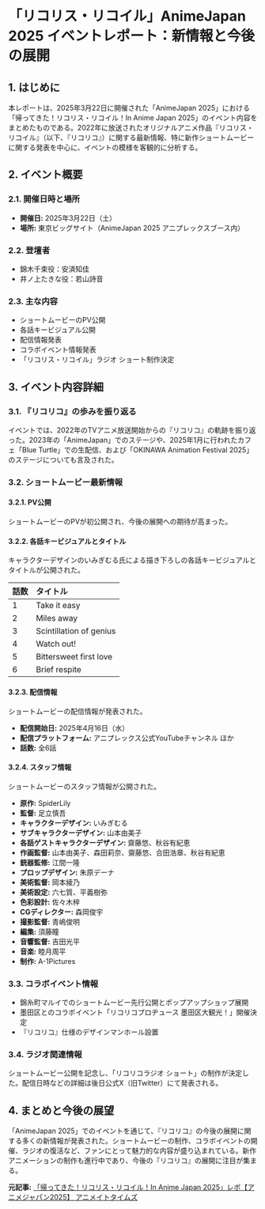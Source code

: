 # 「リコリス・リコイル」AnimeJapan 2025 イベントレポート：新情報と今後の展開

## 1. はじめに

本レポートは、2025年3月22日に開催された「AnimeJapan 2025」における「帰ってきた！リコリス・リコイル！In Anime Japan 2025」のイベント内容をまとめたものである。2022年に放送されたオリジナルアニメ作品『リコリス・リコイル』（以下、『リコリコ』）に関する最新情報、特に新作ショートムービーに関する発表を中心に、イベントの模様を客観的に分析する。

## 2. イベント概要

### 2.1. 開催日時と場所

* **開催日:** 2025年3月22日（土）
* **場所:** 東京ビッグサイト（AnimeJapan 2025 アニプレックスブース内）

### 2.2. 登壇者

* 錦木千束役：安済知佳
* 井ノ上たきな役：若山詩音

### 2.3. 主な内容

* ショートムービーのPV公開
* 各話キービジュアル公開
* 配信情報発表
* コラボイベント情報発表
* 「リコリス・リコイル」ラジオ ショート制作決定

## 3. イベント内容詳細

### 3.1. 『リコリコ』の歩みを振り返る

イベントでは、2022年のTVアニメ放送開始からの『リコリコ』の軌跡を振り返った。2023年の「AnimeJapan」でのステージや、2025年1月に行われたカフェ「Blue Turtle」での生配信、および「OKINAWA Animation Festival 2025」のステージについても言及された。

### 3.2. ショートムービー最新情報

#### 3.2.1. PV公開

ショートムービーのPVが初公開され、今後の展開への期待が高まった。

#### 3.2.2. 各話キービジュアルとタイトル

キャラクターデザインのいみぎむる氏による描き下ろしの各話キービジュアルとタイトルが公開された。

| 話数 | タイトル |
| :--- | :----------------------- |
| 1 | Take it easy |
| 2 | Miles away |
| 3 | Scintillation of genius |
| 4 | Watch out! |
| 5 | Bittersweet first love |
| 6 | Brief respite |

#### 3.2.3. 配信情報

ショートムービーの配信情報が発表された。

* **配信開始日:** 2025年4月16日（水）
* **配信プラットフォーム:** アニプレックス公式YouTubeチャンネル ほか
* **話数:** 全6話

#### 3.2.4. スタッフ情報

ショートムービーのスタッフ情報が公開された。

* **原作:** SpiderLily
* **監督:** 足立慎吾
* **キャラクターデザイン:** いみぎむる
* **サブキャラクターデザイン:** 山本由美子
* **各話ゲストキャラクターデザイン:** 齋藤悠、秋谷有紀恵
* **作画監督:** 山本由美子、森田莉奈、齋藤悠、合田浩章、秋谷有紀恵
* **銃器監修:** 江間一隆
* **プロップデザイン:** 朱原デーナ
* **美術監督:** 岡本綾乃
* **美術設定:** 六七質、平義樹弥
* **色彩設計:** 佐々木梓
* **CGディレクター:** 森岡俊宇
* **撮影監督:** 青嶋俊明
* **編集:** 須藤瞳
* **音響監督:** 吉田光平
* **音楽:** 睦月周平
* **制作:** A-1Pictures

### 3.3. コラボイベント情報

* 錦糸町マルイでのショートムービー先行公開とポップアップショップ展開
* 墨田区とのコラボイベント「リコリコプロヂュース 墨田区大観光！」開催決定
* 『リコリコ』仕様のデザインマンホール設置

### 3.4. ラジオ関連情報

ショートムービー公開を記念し、「リコリコラジオ ショート」の制作が決定した。配信日時などの詳細は後日公式X（旧Twitter）にて発表される。

## 4. まとめと今後の展望

「AnimeJapan 2025」でのイベントを通じて、『リコリコ』の今後の展開に関する多くの新情報が発表された。ショートムービーの制作、コラボイベントの開催、ラジオの復活など、ファンにとって魅力的な内容が盛り込まれている。新作アニメーションの制作も進行中であり、今後の『リコリコ』の展開に注目が集まる。


**元記事:** [「帰ってきた！リコリス・リコイル！In Anime Japan 2025」レポ【アニメジャパン2025】 アニメイトタイムズ](https://www.animatetimes.com/news/details.php?id=1742630075)